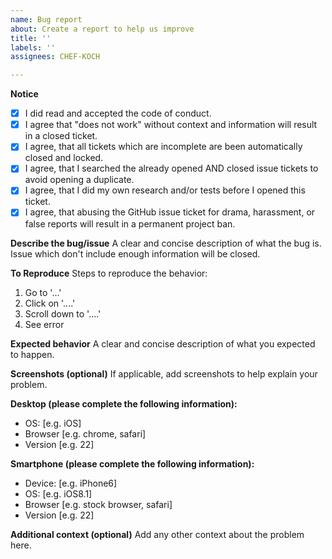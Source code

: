 ```yaml
---
name: Bug report
about: Create a report to help us improve
title: ''
labels: ''
assignees: CHEF-KOCH

---
```


**Notice**
- [x] I did read and accepted the code of conduct.
- [x] I agree that "does not work" without context and information will result in a closed ticket.
- [x] I agree, that all tickets which are incomplete are been automatically closed and locked.
- [x] I agree, that I searched the already opened AND closed issue tickets to avoid opening a duplicate.
- [x] I agree, that I did my own research and/or tests before I opened this ticket.
- [x] I agree, that abusing the GitHub issue ticket for drama, harassment, or false reports will result in a permanent project ban.

**Describe the bug/issue**
A clear and concise description of what the bug is. Issue which don't include enough information will be closed.

**To Reproduce**
Steps to reproduce the behavior:
1. Go to '...'
2. Click on '....'
3. Scroll down to '....'
4. See error

**Expected behavior**
A clear and concise description of what you expected to happen.

**Screenshots (optional)**
If applicable, add screenshots to help explain your problem.

**Desktop (please complete the following information):**
 - OS: [e.g. iOS]
 - Browser [e.g. chrome, safari]
 - Version [e.g. 22]

**Smartphone (please complete the following information):**
 - Device: [e.g. iPhone6]
 - OS: [e.g. iOS8.1]
 - Browser [e.g. stock browser, safari]
 - Version [e.g. 22]

**Additional context (optional)**
Add any other context about the problem here.
